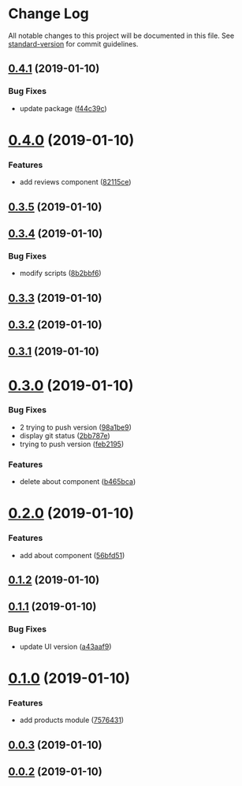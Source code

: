 # Change Log

All notable changes to this project will be documented in this file. See [standard-version](https://github.com/conventional-changelog/standard-version) for commit guidelines.

<a name="0.4.1"></a>
## [0.4.1](https://github.com/iurisdev6/angular-sandbox/compare/v0.4.0...v0.4.1) (2019-01-10)


### Bug Fixes

* update package ([f44c39c](https://github.com/iurisdev6/angular-sandbox/commit/f44c39c))



<a name="0.4.0"></a>
# [0.4.0](https://github.com/iurisdev6/angular-sandbox/compare/v0.3.5...v0.4.0) (2019-01-10)


### Features

* add reviews component ([82115ce](https://github.com/iurisdev6/angular-sandbox/commit/82115ce))



<a name="0.3.5"></a>
## [0.3.5](https://github.com/iurisdev6/angular-sandbox/compare/v0.3.4...v0.3.5) (2019-01-10)



<a name="0.3.4"></a>
## [0.3.4](https://github.com/iurisdev6/angular-sandbox/compare/v0.3.3...v0.3.4) (2019-01-10)


### Bug Fixes

* modify scripts ([8b2bbf6](https://github.com/iurisdev6/angular-sandbox/commit/8b2bbf6))



<a name="0.3.3"></a>
## [0.3.3](https://github.com/iurisdev6/angular-sandbox/compare/v0.3.2...v0.3.3) (2019-01-10)



<a name="0.3.2"></a>
## [0.3.2](https://github.com/iurisdev6/angular-sandbox/compare/v0.3.1...v0.3.2) (2019-01-10)



<a name="0.3.1"></a>
## [0.3.1](https://github.com/iurisdev6/angular-sandbox/compare/v0.3.0...v0.3.1) (2019-01-10)



<a name="0.3.0"></a>
# [0.3.0](https://github.com/iurisdev6/angular-sandbox/compare/v0.2.0...v0.3.0) (2019-01-10)


### Bug Fixes

* 2 trying to push version ([98a1be9](https://github.com/iurisdev6/angular-sandbox/commit/98a1be9))
* display git status ([2bb787e](https://github.com/iurisdev6/angular-sandbox/commit/2bb787e))
* trying to push version ([feb2195](https://github.com/iurisdev6/angular-sandbox/commit/feb2195))


### Features

* delete about component ([b465bca](https://github.com/iurisdev6/angular-sandbox/commit/b465bca))



<a name="0.2.0"></a>
# [0.2.0](https://github.com/iurisdev6/angular-sandbox/compare/v0.1.2...v0.2.0) (2019-01-10)


### Features

* add about component ([56bfd51](https://github.com/iurisdev6/angular-sandbox/commit/56bfd51))



<a name="0.1.2"></a>
## [0.1.2](https://github.com/iurisdev6/angular-sandbox/compare/v0.1.1...v0.1.2) (2019-01-10)



<a name="0.1.1"></a>
## [0.1.1](https://github.com/iurisdev6/angular-sandbox/compare/v0.1.0...v0.1.1) (2019-01-10)


### Bug Fixes

* update UI version ([a43aaf9](https://github.com/iurisdev6/angular-sandbox/commit/a43aaf9))



<a name="0.1.0"></a>
# [0.1.0](https://github.com/iurisdev6/angular-sandbox/compare/v0.0.3...v0.1.0) (2019-01-10)


### Features

* add products module ([7576431](https://github.com/iurisdev6/angular-sandbox/commit/7576431))



<a name="0.0.3"></a>
## [0.0.3](https://github.com/iurisdev6/angular-sandbox/compare/v0.0.2...v0.0.3) (2019-01-10)



<a name="0.0.2"></a>
## [0.0.2](https://github.com/iurisdev6/angular-sandbox/compare/v0.0.1...v0.0.2) (2019-01-10)
